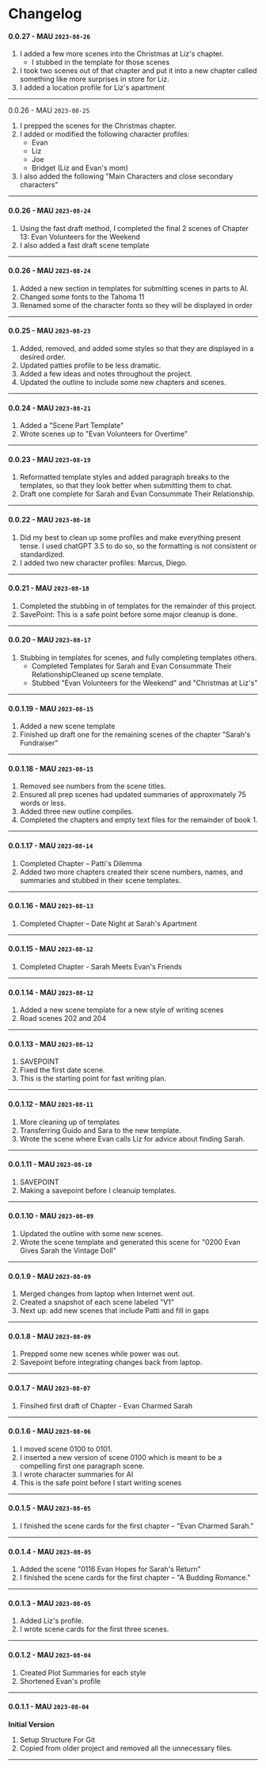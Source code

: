 # Changelog

#### 0.0.27 - MAU `2023-08-26`
1. I added a few more scenes into the Christmas at Liz's chapter. 
	* I stubbed in the template for those scenes
2. I took two scenes out of that chapter and put it into a new chapter called something like more surprises in store for Liz.
3. I added a location profile for Liz's apartment
----

 0.0.26 - MAU `2023-08-25`
1. I prepped the scenes for the Christmas chapter.
2. I added or modified the following character profiles:
	* Evan
	* Liz
	* Joe
	* Bridget (Liz and Evan's mom)
3. I also added the following "Main Characters and close secondary characters"
----

#### 0.0.26 - MAU `2023-08-24`
1. Using the fast draft method, I completed the final 2 scenes of Chapter 13: Evan Volunteers for the Weekend
2. I also added a fast draft scene template
----

#### 0.0.26 - MAU `2023-08-24`
1. Added a new section in templates for submitting scenes in parts to AI.
2. Changed some fonts to the Tahoma 11
3. Renamed some of the character fonts so they will be displayed in order
----

#### 0.0.25 - MAU `2023-08-23`
1. Added, removed, and added some styles so that they are displayed in a desired order.
2. Updated patties profile to be less dramatic.
3. Added a few ideas and notes throughout the project.
4. Updated the outline to include some new chapters and scenes.
----

#### 0.0.24 - MAU `2023-08-21`
1. Added a "Scene Part Template"
2. Wrote scenes up to "Evan Volunteers for Overtime"
----

#### 0.0.23 - MAU `2023-08-19`
1. Reformatted template styles and added paragraph breaks to the templates, so that they look better when submitting them to chat.
2. Draft one complete for Sarah and Evan Consummate Their Relationship.
----

#### 0.0.22 - MAU `2023-08-18`
1. Did my best to clean up some profiles and make everything present tense. I used chatGPT 3.5 to do so, so the formatting is not consistent or standardized.
2. I added two new character profiles: Marcus, Diego.
----

#### 0.0.21 - MAU `2023-08-18`
1. Completed the stubbing in of templates for the remainder of this project.
2. SavePoint: This is a safe point before some major cleanup is done.
----

#### 0.0.20 - MAU `2023-08-17`
1. Stubbing in templates for scenes, and fully completing templates others.
	- Completed Templates for Sarah and Evan Consummate Their RelationshipCleaned up scene template.
	- Stubbed "Evan Volunteers for the Weekend" and "Christmas at Liz's"
----

#### 0.0.1.19 - MAU `2023-08-15`
1. Added a new scene template
2. Finished up draft one for the remaining scenes of the chapter "Sarah's Fundraiser"
----

#### 0.0.1.18 - MAU `2023-08-15`
1. Removed see numbers from the scene titles.
2. Ensured all prep scenes had updated summaries of approximately 75 words or less.
3. Added three new outline compiles.
4. Completed the chapters and empty text files for the remainder of book 1.
----

#### 0.0.1.17 - MAU `2023-08-14`
1. Completed Chapter – Patti's Dilemma
2. Added two more chapters created their scene numbers, names,  and summaries and stubbed in their scene templates.
----

#### 0.0.1.16 - MAU `2023-08-13`
1. Completed Chapter – Date Night at Sarah's Apartment
----

#### 0.0.1.15 - MAU `2023-08-12`
1. Completed Chapter - Sarah Meets Evan's Friends
----

#### 0.0.1.14 - MAU `2023-08-12`
1. Added a new scene template for a new style of writing scenes
2. Road scenes 202 and 204
----

#### 0.0.1.13 - MAU `2023-08-12`
1. SAVEPOINT
2. Fixed the first date scene.
3. This is the starting point for fast writing plan.
----

#### 0.0.1.12 - MAU `2023-08-11`
1. More cleaning up of templates
2. Transferring Guido and Sara to the new template.
3. Wrote the scene where Evan calls Liz for advice about finding Sarah.
----

#### 0.0.1.11 - MAU `2023-08-10`
1. SAVEPOINT
2. Making a savepoint before I cleanuip templates.
----

#### 0.0.1.10 - MAU `2023-08-09`
1. Updated the outline with some new scenes.
2. Wrote the scene template and generated this scene for "0200 Evan Gives Sarah the Vintage Doll"
----

#### 0.0.1.9 - MAU `2023-08-09`
1. Merged changes from laptop when Internet went out.
2. Created a snapshot of each scene labeled "V1"
3. Next up: add new scenes that include Patti and fill in gaps
----

#### 0.0.1.8 - MAU `2023-08-09`
1. Prepped some new scenes while  power was out.
2. Savepoint before integrating changes back from laptop.
----

#### 0.0.1.7 - MAU `2023-08-07`
1. Finsihed first draft of  Chapter - Evan Charmed Sarah
----

#### 0.0.1.6 - MAU `2023-08-06`
1. I moved scene 0100 to 0101.
2. I inserted a new version of scene 0100 which is meant to be a compelling first one paragraph scene.
3. I wrote character summaries for AI
4. This is the safe point before I start writing scenes
----


#### 0.0.1.5 - MAU `2023-08-05`
1. I finished the scene cards for the first chapter – "Evan Charmed Sarah."
----

#### 0.0.1.4 - MAU `2023-08-05`
1. Added the scene "0116 Evan Hopes for Sarah's Return"
2. I finished the scene cards for the first chapter – "A Budding Romance."
----

#### 0.0.1.3 - MAU `2023-08-05`
1. Added Liz's profile.
2. I wrote scene cards for the first three scenes.
----

#### 0.0.1.2 - MAU `2023-08-04`
1. Created Plot Summaries for each style
2. Shortened Evan's profile
----

#### 0.0.1.1 - MAU `2023-08-04`

**Initial Version** 

1. Setup Structure For Git
2. Copied from older project and removed all the unnecessary files.
----

